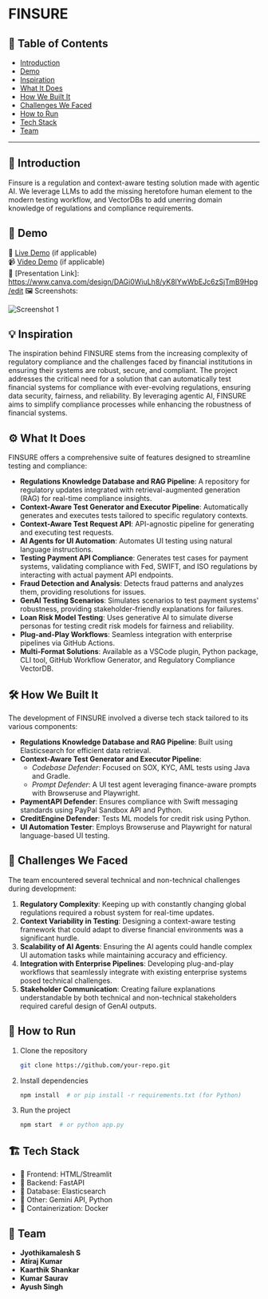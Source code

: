 # FINSURE

## 📌 Table of Contents
- [Introduction](#introduction)
- [Demo](#demo)
- [Inspiration](#inspiration)
- [What It Does](#what-it-does)
- [How We Built It](#how-we-built-it)
- [Challenges We Faced](#challenges-we-faced)
- [How to Run](#how-to-run)
- [Tech Stack](#tech-stack)
- [Team](#team)

---

## 🎯 Introduction
Finsure is a regulation and context-aware testing solution made with agentic AI. We leverage LLMs to add the missing heretofore human element to the modern testing workflow, and VectorDBs to add unerring domain knowledge of regulations and compliance requirements. 

## 🎥 Demo
🔗 [Live Demo](#) (if applicable)  
📹 [Video Demo](#) (if applicable)  
🔗 [Presentation Link]: https://www.canva.com/design/DAGi0WiuLh8/yK8lYwWbEJc6zSjTmB9Hpg/edit
🖼️ Screenshots:

![Screenshot 1](link-to-image)


## 💡 Inspiration

The inspiration behind FINSURE stems from the increasing complexity of regulatory compliance and the challenges faced by financial institutions in ensuring their systems are robust, secure, and compliant. The project addresses the critical need for a solution that can automatically test financial systems for compliance with ever-evolving regulations, ensuring data security, fairness, and reliability. By leveraging agentic AI, FINSURE aims to simplify compliance processes while enhancing the robustness of financial systems.

## ⚙️ What It Does

FINSURE offers a comprehensive suite of features designed to streamline testing and compliance:

- **Regulations Knowledge Database and RAG Pipeline**: A repository for regulatory updates integrated with retrieval-augmented generation (RAG) for real-time compliance insights.
- **Context-Aware Test Generator and Executor Pipeline**: Automatically generates and executes tests tailored to specific regulatory contexts.
- **Context-Aware Test Request API**: API-agnostic pipeline for generating and executing test requests.
- **AI Agents for UI Automation**: Automates UI testing using natural language instructions.
- **Testing Payment API Compliance**: Generates test cases for payment systems, validating compliance with Fed, SWIFT, and ISO regulations by interacting with actual payment API endpoints.
- **Fraud Detection and Analysis**: Detects fraud patterns and analyzes them, providing resolutions for issues.
- **GenAI Testing Scenarios**: Simulates scenarios to test payment systems' robustness, providing stakeholder-friendly explanations for failures.
- **Loan Risk Model Testing**: Uses generative AI to simulate diverse personas for testing credit risk models for fairness and reliability.
- **Plug-and-Play Workflows**: Seamless integration with enterprise pipelines via GitHub Actions.
- **Multi-Format Solutions**: Available as a VSCode plugin, Python package, CLI tool, GitHub Workflow Generator, and Regulatory Compliance VectorDB.


## 🛠️ How We Built It

The development of FINSURE involved a diverse tech stack tailored to its various components:

- **Regulations Knowledge Database and RAG Pipeline**: Built using Elasticsearch for efficient data retrieval.
- **Context-Aware Test Generator and Executor Pipeline**:
    - *Codebase Defender*: Focused on SOX, KYC, AML tests using Java and Gradle.
    - *Prompt Defender*: A UI test agent leveraging finance-aware prompts with Browseruse and Playwright.
- **PaymentAPI Defender**: Ensures compliance with Swift messaging standards using PayPal Sandbox API and Python.
- **CreditEngine Defender**: Tests ML models for credit risk using Python.
- **UI Automation Tester**: Employs Browseruse and Playwright for natural language-based UI testing.


## 🚧 Challenges We Faced

The team encountered several technical and non-technical challenges during development:

1. **Regulatory Complexity**: Keeping up with constantly changing global regulations required a robust system for real-time updates.
2. **Context Variability in Testing**: Designing a context-aware testing framework that could adapt to diverse financial environments was a significant hurdle.
3. **Scalability of AI Agents**: Ensuring the AI agents could handle complex UI automation tasks while maintaining accuracy and efficiency.
4. **Integration with Enterprise Pipelines**: Developing plug-and-play workflows that seamlessly integrate with existing enterprise systems posed technical challenges.
5. **Stakeholder Communication**: Creating failure explanations understandable by both technical and non-technical stakeholders required careful design of GenAI outputs.
## 🏃 How to Run
1. Clone the repository  
   ```sh
   git clone https://github.com/your-repo.git
   ```
2. Install dependencies  
   ```sh
   npm install  # or pip install -r requirements.txt (for Python)
   ```
3. Run the project  
   ```sh
   npm start  # or python app.py
   ```

## 🏗️ Tech Stack
- 🔹 Frontend: HTML/Streamlit
- 🔹 Backend: FastAPI
- 🔹 Database: Elasticsearch
- 🔹 Other: Gemini API, Python
- 🔹 Containerization: Docker
  
## 👥 Team
- **Jyothikamalesh S**
- **Atiraj Kumar** 
- **Kaarthik Shankar** 
- **Kumar Saurav** 
- **Ayush Singh**
